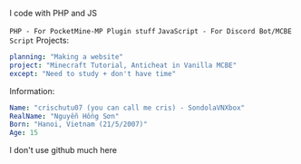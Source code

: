 I code with PHP and JS

`PHP - For PocketMine-MP Plugin stuff`
`JavaScript - For Discord Bot/MCBE Script`
Projects:
```yml
planning: "Making a website"
project: "Minecraft Tutorial, Anticheat in Vanilla MCBE"
except: "Need to study + don't have time"
```
Information:
```yml
Name: "crischutu07 (you can call me cris) - SondolaVNXbox"
RealName: "Nguyễn Hồng Sơn"
Born: "Hanoi, Vietnam (21/5/2007)"
Age: 15
```
I don't use github much here
